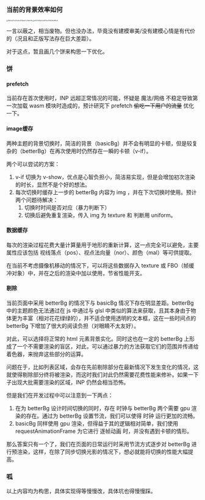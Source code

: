 ### 当前的背景效率如何

<img src="C:\Users\Cksheuen\Documents\Tencent Files\2358644858\nt_qq\nt_data\Pic\2025-03\Ori\9984a475c435dfc2918da57c23bfd74b.png" alt="9984a475c435dfc2918da57c23bfd74b" style="zoom:25%;" /><img src="C:\Users\Cksheuen\Documents\Tencent Files\2358644858\nt_qq\nt_data\Pic\2025-03\Ori\a1233568e0d1a197fec419629b1980d1.png" alt="a1233568e0d1a197fec419629b1980d1" style="zoom:25%;" />

一言以蔽之，相当废物。但也没办法，毕竟没有建模审美/没有建模心情是有代价的（况且和正版写法存在巨大差距）。

对于这点，暂且画几个饼来构思一下优化。

### 饼

#### prefetch

当前存在首次使用时，INP 远超正常情况的可能，怀疑是 魔法/网络 不稳定导致第一次加载 wasm 模块时造成的，预计研究下 prefetch ~~偷吃一下用户的流量~~ 优化一下。

#### image缓存

两种主题的背景切换时，简洁的背景（basicBg）并不会有明显的卡顿，但是较复杂的（betterBg）在再次使用时仍然存在一瞬的卡顿（v-if）。

两个可以尝试的方案：

1. v-if 切换为 v-show，优点是心智负担小，简洁易实现，但是会增加初次渲染的时长，显然不是个好的想法。
2. 每次切换时缓存上一步的 betterBg 内容为 img ，并在下次切换时使用。预计两个问题待解决：
   1. 切换时时间是否对应（暴力判断下）
   2. 切换后避免重复渲染，传入 img 为 texture 和 判断用 uniform。

#### 数据缓存

每次的渲染过程花费大量计算量用于地形的重新计算，这一点完全可以避免，主要属性应该包括 视线落点（pos）、视点法向量（nor）、颜色（mal）等可供提取。

在当前不考虑摄像机移动的情况下，可以将这些数据存入 texture 或 FBO（帧缓冲对象）中，并在之后的渲染中加以使用，节省性能开支。

#### 剔除

当前页面中采用 betterBg 的情况下与 basicBg 情况下存在明显差距。betterBg 中的主题颜色无法通过在 js 中通过与 glsl 中类似的算法来获取，且其本身由于物体更为丰富（相对花花绿绿的），并不适合使用透明的文本框，这在一些时间点的 betterBg 下增加了很大的阅读负担（对眼睛不太友好）。

对此，可以选择将正常的 html 元素背景实化。同时这也在一定的 betterBg 上形成了一个不需要渲染的盲区，对此，可以通过暴力的方法获取它们的范围并传递给着色器，来抛弃这些部分的运算。

问题在于，比如列表区域，会存在先前剔除部分在最新情况下发生变化的情况，这就使得剔除部分终将被渲染，而这时我们对此仍然需要花费性能来修补。如果一下子出现大批需要渲染的区域，INP 仍然会相当恐怖。

但是我们在开发过程中可以注意到一下两点：

1. 在为 betterBg 设计时间切换的同时，存在 时钟与 betterBg 两个需要 gpu 渲染的存在。通过为 betterBg 设置节流，我们可以使得 时钟 运行更加的流畅。
2. basicBg 同样使用 gpu 渲染，但得益于其的逻辑相对简单，我们使用 requestAnimationFrame 为它进行 逐帧动画 时，并没有遇到卡顿的情形。

那么答案只有一个了，我们在页面的日常运行时采用节流方式逐步对 betterBg 进行预渲染，这样，在除了同步切换光影的情况下，想必就能将切换的性能大幅提高。

### 呱

以上内容均为构思，具体实现得等慢慢改，具体坑也得慢慢踩。
